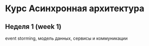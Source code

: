 # Курс Асинхронная архитектура

## Неделя 1 (week 1)
event storming, модель данных, сервисы и коммуникации